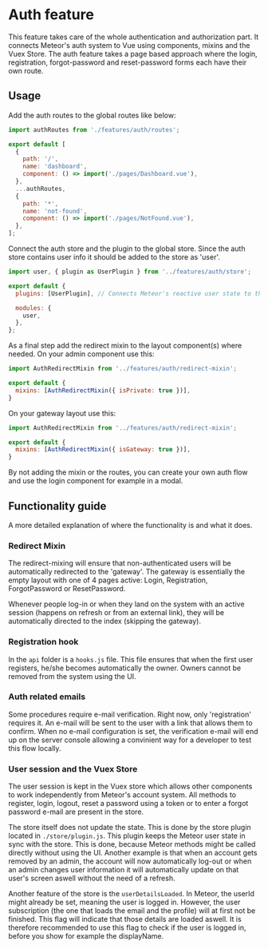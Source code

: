 # Auth feature
This feature takes care of the whole authentication and authorization part. 
It connects Meteor's auth system to Vue using components, mixins and the Vuex Store.
The auth feature takes a page based approach where the login, registration, forgot-password 
and reset-password forms each have their own route. 

## Usage

Add the auth routes to the global routes like below:

```javascript
import authRoutes from './features/auth/routes';

export default [
  {
    path: '/',
    name: 'dashboard',
    component: () => import('./pages/Dashboard.vue'),
  },
  ...authRoutes,
  {
    path: '*',
    name: 'not-found',
    component: () => import('./pages/NotFound.vue'),
  },
];
```

Connect the auth store and the plugin to the global store. Since the auth store contains user info
it should be added to the store as 'user'.

```javascript
import user, { plugin as UserPlugin } from '../features/auth/store';

export default {
  plugins: [UserPlugin], // Connects Meteor's reactive user state to the store using Tracker

  modules: {
    user,
  },
};
```

As a final step add the redirect mixin to the layout component(s) where needed. On your 
admin component use this: 

```javascript
import AuthRedirectMixin from '../features/auth/redirect-mixin';

export default {
  mixins: [AuthRedirectMixin({ isPrivate: true })],
}
```

On your gateway layout use this: 

```javascript
import AuthRedirectMixin from '../features/auth/redirect-mixin';

export default {
  mixins: [AuthRedirectMixin({ isGateway: true })],
}
```

By not adding the mixin or the routes, you can create your own auth flow and use the 
login component for example in a modal. 

## Functionality guide
A more detailed explanation of where the functionality is and what it does.

### Redirect Mixin
The redirect-mixing will ensure that non-authenticated users will be automatically 
redirected to the 'gateway'. The gateway is essentially the empty layout with 
one of 4 pages active: Login, Registration, ForgotPassword or ResetPassword. 

Whenever people log-in or when they land on the system with an active session 
(happens on refresh or from an external link), they will be automatically directed 
to the index (skipping the gateway).

### Registration hook
In the `api` folder is a `hooks.js` file. This file ensures that when the first 
user registers, he/she becomes automatically the owner. Owners cannot be removed 
from the system using the UI. 

### Auth related emails
Some procedures require e-mail verification. Right now, only 'registration' requires it.
An e-mail will be sent to the user with a link that allows them to confirm. When no 
e-mail configuration is set, the verification e-mail will end up on the server console 
allowing a convinient way for a developer to test this flow locally.

### User session and the Vuex Store
The user session is kept in the Vuex store which allows other components to work 
independently from Meteor's account system. All methods to register, login, logout, 
reset a password using a token or to enter a forgot password e-mail are present in 
the store. 

The store itself does not update the state. This is done by the store plugin located 
in `./store/plugin.js`. This plugin keeps the Meteor user state in sync with the store. 
This is done, because Meteor methods might be called directly without using the UI. Another 
example is that when an account gets removed by an admin, the account will now automatically 
log-out or when an admin changes user information it will automatically update on that user's 
screen aswell without the need of a refresh.

Another feature of the store is the `userDetailsLoaded`. In Meteor, the userId might already 
be set, meaning the user is logged in. However, the user subscription 
(the one that loads the email and the profile) will at first not be finished. This flag 
will indicate that those details are loaded aswell. It is therefore recommended to use 
this flag to check if the user is logged in, before you show for example the displayName.



